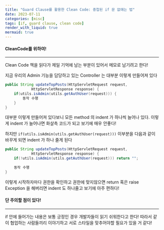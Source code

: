 ```yaml
---
title: "Guard Clause를 활용한 Clean Code: 중첩된 if 문 없애는 법"
date: 2023-07-11
categories: [misc]
tags: [if, guard clause, clean code]
render_with_liquid: true
mermaid: true
---
```

#### CleanCode를 위하여!
---
Clean Code 책을 읽다가 제일 기억에 남는 부분이 있어서 메모로 남기려고 한다!

지금 우리의 Admin 기능을 담당하고 있는 Controller 는 대부분 이렇게 만들어져 있다

```java
public String updateTopPosts(HttpServletRequest request,
            HttpServletResponse response) {
    if(utils.isAdmin(utils.getAuthUser(request))) {
        동작 수행
    }
}
```

대부분 이렇게 만들어져 있다보니 모든 method 의 indent 가 하나씩 늘어나 있다. 이렇게 indent 가 늘어나면 화살촉 코드가 되고 보기에 매우 안좋다!

하지만 `if(utils.isAdmin(utils.getAuthUser(request)))` 이부분을 다음과 같이 바꾸게 되면 indent 가 하나 줄게 된다

```java
public String updateTopPosts(HttpServletRequest request,
            HttpServletResponse response) {
    if(!utils.isAdmin(utils.getAuthUser(request))) return "";
    
    동작 수행
}
```

이렇게 시작하자마다 권한을 확인하고 권한에 맞지않으면 return 혹은 raise Exception 을 해버리면 indent 도 하나줄고 보기에 아주 편하다!

#### 단 주의할 점이 있다!
---
if 안에 들어가는 내용은 보통 긍정인 경우 개발자들이 읽기 쉬워한다고 한다! 따라서 같이 협업하는 사람들끼리 이야기하고 서로 스타일을 맞추어야할 필요가 있을 거 같다!